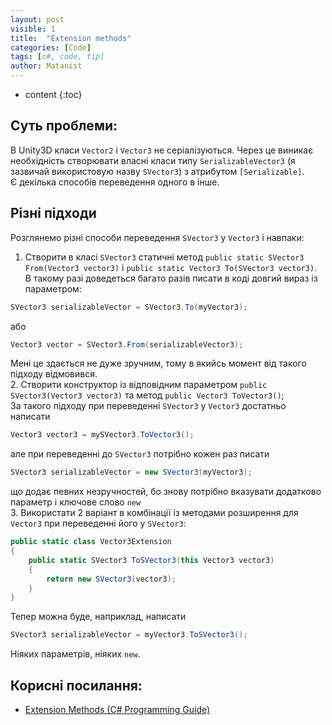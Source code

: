 ```yaml
---
layout: post
visible: 1
title:  "Extension methods"
categories: [Code]
tags: [c#, code, tip]
author: Matanist
---
```


* content
{:toc}

## Суть проблеми:  
В Unity3D класи ```Vector2``` і ```Vector3``` не серіалізуються. Через це виникає необхідність створювати власні класи типу ```SerializableVector3``` (я зазвичай використовую назву ```SVector3```) з атрибутом ```[Serializable]```.  
Є декілька способів переведення одного в інше.  





## Різні підходи  
Розглянемо різні способи переведення ```SVector3``` у ```Vector3``` і навпаки:  
1. Створити в класі ```SVector3``` статичні метод ```public static SVector3 From(Vector3 vector3)``` і ```public static Vector3 To(SVector3 vector3)```.  
В такому разі доведеться багато разів писати в коді довгий вираз із параметром:  
```c#
SVector3 serializableVector = SVector3.To(myVector3);
```
або  
```c#
Vector3 vector = SVector3.From(serializableVector3);
```
Мені це здається не дуже зручним, тому в якийсь момент від такого підходу відмовився.  
2. Створити конструктор із відповідним параметром ```public SVector3(Vector3 vector3)``` та метод ```public Vector3 ToVector3()```;  
За такого підходу при переведенні ```SVector3``` у ```Vector3``` достатньо написати  
```c#
Vector3 vector3 = mySVector3.ToVector3();
```
але при переведенні до ```SVector3``` потрібно кожен раз писати  
```c#
SVector3 serializableVector = new SVector3(myVector3);
```
що додає певних незручностей, бо знову потрібно вказувати додатково параметр і ключове слово ```new```  
3. Використати 2 варіант в комбінації із методами розширення для ```Vector3``` при переведенні його у ```SVector3```:  
```c#
public static class Vector3Extension
{
    public static SVector3 ToSVector3(this Vector3 vector3)
    {
        return new SVector3(vector3);
    }
}
```
Тепер можна буде, наприклад, написати  
```c#
SVector3 serializableVector = myVector3.ToSVector3();
```
Ніяких параметрів, ніяких ```new```.  

## Корисні посилання:  
* [Extension Methods (C# Programming Guide)](https://docs.microsoft.com/uk-ua/dotnet/csharp/programming-guide/classes-and-structs/extension-methods "Документація Microsoft")